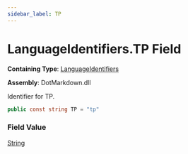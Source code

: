 ```yaml
---
sidebar_label: TP
---
```


# LanguageIdentifiers\.TP Field

**Containing Type**: [LanguageIdentifiers](../index.md)

**Assembly**: DotMarkdown\.dll

  
Identifier for TP\.

```csharp
public const string TP = "tp"
```

### Field Value

[String](https://docs.microsoft.com/en-us/dotnet/api/system.string)

